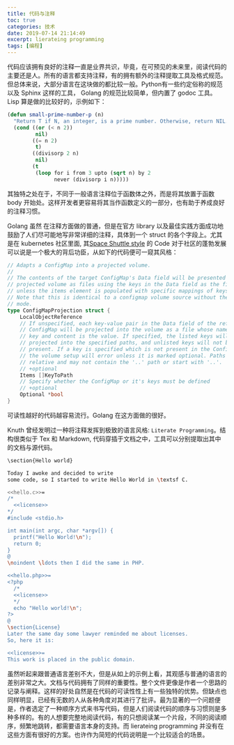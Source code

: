 ```yaml
---
title: 代码与注释
toc: true
categories: 技术
date: 2019-07-14 21:14:49
excerpt: lierateing programming 
tags: [编程]
---
```


<!-- toc -->

代码应该拥有良好的注释一直是业界共识，毕竟，在可预见的未来里，阅读代码的主要还是人。所有的语言都支持注释，有的拥有额外的注释提取工具及格式规范。但总体来说，大部分语言在这块做的都比较一般。Python有一些约定俗称的规范以及 Sphinx 这样的工具， Golang 的规范比较简单，但内置了 godoc 工具。Lisp 算是做的比较好的，示例如下：

```lisp
(defun small-prime-number-p (n)
  "Return T if N, an integer, is a prime number. Otherwise, return NIL."
  (cond ((or (< n 2))
         nil)
        ((= n 2)
         t)
        ((divisorp 2 n)
         nil)
        (t
         (loop for i from 3 upto (sqrt n) by 2
               never (divisorp i n)))))
```



其独特之处在于，不同于一般语言注释位于函数体之外，而是将其放置于函数 body 开始处。这样开发者更容易将其当作函数定义的一部分，也有助于养成良好的注释习惯。



Golang 虽然 在注释方面做的普通，但是在官方 library 以及最佳实践方面成功地鼓励了人们尽可能地写非常详细的注释，具体到一个 struct 的各个字段上。尤其是在 kubernetes 社区里面,  其[Space Shuttle style](https://news.ycombinator.com/item?id=18772873) 的 Code 对于社区的蓬勃发展可以说是一个极大的背后功臣，从如下的代码便可一窥其风格：

```go
// Adapts a ConfigMap into a projected volume.
//
// The contents of the target ConfigMap's Data field will be presented in a
// projected volume as files using the keys in the Data field as the file names,
// unless the items element is populated with specific mappings of keys to paths.
// Note that this is identical to a configmap volume source without the default
// mode.
type ConfigMapProjection struct {
	LocalObjectReference
	// If unspecified, each key-value pair in the Data field of the referenced
	// ConfigMap will be projected into the volume as a file whose name is the
	// key and content is the value. If specified, the listed keys will be
	// projected into the specified paths, and unlisted keys will not be
	// present. If a key is specified which is not present in the ConfigMap,
	// the volume setup will error unless it is marked optional. Paths must be
	// relative and may not contain the '..' path or start with '..'.
	// +optional
	Items []KeyToPath
	// Specify whether the ConfigMap or it's keys must be defined
	// +optional
	Optional *bool
}
```

可读性越好的代码越容易流行。Golang 在这方面做的很好。



Knuth 曾经发明过一种将注释发挥到极致的语言风格: `Literate Programming`。结构很类似于 Tex 和 Markdown, 代码穿插于文档之中，工具可以分别提取出其中的文档与源代码。



```bash
\section{Hello world}

Today I awoke and decided to write
some code, so I started to write Hello World in \textsf C.

<<hello.c>>=
/*
  <<license>>
*/
#include <stdio.h>

int main(int argc, char *argv[]) {
  printf("Hello World!\n");
  return 0;
}
@
\noindent \ldots then I did the same in PHP.

<<hello.php>>=
<?php
  /*
  <<license>>
  */
  echo "Hello world!\n";
?>
@
\section{License}
Later the same day some lawyer reminded me about licenses.
So, here it is:

<<license>>=
This work is placed in the public domain.
```



虽然听起来跟普通语言差别不大，但是从如上的示例上看，其观感与普通的语言的差别非常之大。文档与代码拥有了同样的重要性。整个文件更像是作者一个思路的记录与阐释。这样的好处自然是在代码的可读性性上有一些独特的优势。但缺点也同样明显，已经有无数的人从各种角度对其进行了批评。最为显著的一个问题便是，作者选定了一种顺序方式来书写代码，但是人们阅读代码的顺序与习惯则是多种多样的。有的人想要完整地阅读代码，有的只想阅读某一个片段，不同的阅读顺序，频繁地跳转，都需要语言本身的支持。而 lierateing programming 并没有在这些方面有很好的方案。也许作为简短的代码说明是一个比较适合的场景。









